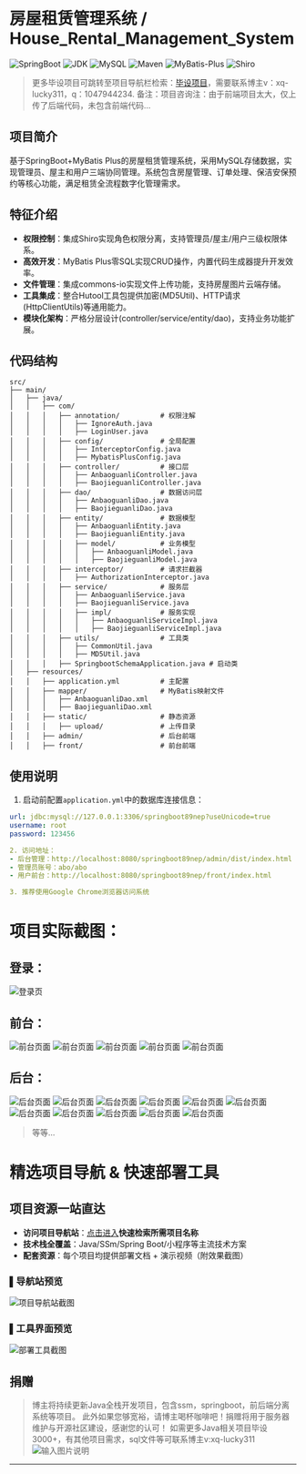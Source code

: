 # 房屋租赁管理系统 / House_Rental_Management_System


![SpringBoot](https://img.shields.io/badge/SpringBoot-2.7+-brightgreen)
![JDK](https://img.shields.io/badge/JDK-1.8+-blue)
![MySQL](https://img.shields.io/badge/MySQL-5.7+-teal)
![Maven](https://img.shields.io/badge/Maven-3.6+-red)
![MyBatis-Plus](https://img.shields.io/badge/MyBatis_Plus-3.5.0-blue)
![Shiro](https://img.shields.io/badge/Shiro-1.3.2-green)


> 更多毕设项目可跳转至项目导航栏检索：[毕设项目](http://sysadmin.3vfree.vip)，需要联系博主v：xq-lucky311，q：1047944234. 备注：项目咨询注：由于前端项目太大，仅上传了后端代码，未包含前端代码...

## 项目简介  
基于SpringBoot+MyBatis Plus的房屋租赁管理系统，采用MySQL存储数据，实现管理员、屋主和用户三端协同管理。系统包含房屋管理、订单处理、保洁安保预约等核心功能，满足租赁全流程数字化管理需求。

## 特征介绍  
- **权限控制**：集成Shiro实现角色权限分离，支持管理员/屋主/用户三级权限体系。  
- **高效开发**：MyBatis Plus零SQL实现CRUD操作，内置代码生成器提升开发效率。  
- **文件管理**：集成commons-io实现文件上传功能，支持房屋图片云端存储。  
- **工具集成**：整合Hutool工具包提供加密(MD5Util)、HTTP请求(HttpClientUtils)等通用能力。  
- **模块化架构**：严格分层设计(controller/service/entity/dao)，支持业务功能扩展。  

## 代码结构
```
src/
├── main/
│   ├── java/
│   │   ├── com/
│   │   │   ├── annotation/          # 权限注解
│   │   │   │   ├── IgnoreAuth.java
│   │   │   │   ├── LoginUser.java
│   │   │   ├── config/              # 全局配置
│   │   │   │   ├── InterceptorConfig.java
│   │   │   │   ├── MybatisPlusConfig.java
│   │   │   ├── controller/          # 接口层
│   │   │   │   ├── AnbaoguanliController.java
│   │   │   │   ├── BaojieguanliController.java
│   │   │   ├── dao/                 # 数据访问层
│   │   │   │   ├── AnbaoguanliDao.java
│   │   │   │   ├── BaojieguanliDao.java
│   │   │   ├── entity/              # 数据模型
│   │   │   │   ├── AnbaoguanliEntity.java
│   │   │   │   ├── BaojieguanliEntity.java
│   │   │   │   ├── model/           # 业务模型
│   │   │   │   │   ├── AnbaoguanliModel.java
│   │   │   │   │   ├── BaojieguanliModel.java
│   │   │   ├── interceptor/         # 请求拦截器
│   │   │   │   ├── AuthorizationInterceptor.java
│   │   │   ├── service/             # 服务层
│   │   │   │   ├── AnbaoguanliService.java
│   │   │   │   ├── BaojieguanliService.java
│   │   │   │   ├── impl/            # 服务实现
│   │   │   │   │   ├── AnbaoguanliServiceImpl.java
│   │   │   │   │   ├── BaojieguanliServiceImpl.java
│   │   │   ├── utils/               # 工具类
│   │   │   │   ├── CommonUtil.java
│   │   │   │   ├── MD5Util.java
│   │   │   ├── SpringbootSchemaApplication.java # 启动类
│   ├── resources/
│   │   ├── application.yml          # 主配置
│   │   ├── mapper/                  # MyBatis映射文件
│   │   │   ├── AnbaoguanliDao.xml
│   │   │   ├── BaojieguanliDao.xml
│   │   ├── static/                  # 静态资源
│   │   │   ├── upload/              # 上传目录
│   │   ├── admin/                   # 后台前端
│   │   ├── front/                   # 前台前端
```
## 使用说明
1. 启动前配置`application.yml`中的数据库连接信息：
```yaml
url: jdbc:mysql://127.0.0.1:3306/springboot89nep?useUnicode=true
username: root
password: 123456

2. 访问地址：
- 后台管理：http://localhost:8080/springboot89nep/admin/dist/index.html
- 管理员账号：abo/abo
- 用户前台：http://localhost:8080/springboot89nep/front/index.html

3. 推荐使用Google Chrome浏览器访问系统
```

# 项目实际截图：
## 登录：
![登录页](xx/login.png)

## 前台：
![前台页面](xx/prefix/1.png)
![前台页面](xx/prefix/2.png)
![前台页面](xx/prefix/3.png)
![前台页面](xx/prefix/4.png)
![前台页面](xx/prefix/5.png)

## 后台：
![后台页面](xx/suffix/1.png)
![后台页面](xx/suffix/10.png)
![后台页面](xx/suffix/11.png)
![后台页面](xx/suffix/2.png)
![后台页面](xx/suffix/3.png)
![后台页面](xx/suffix/4.png)
![后台页面](xx/suffix/5.png)
![后台页面](xx/suffix/6.png)
![后台页面](xx/suffix/7.png)
![后台页面](xx/suffix/8.png)
![后台页面](xx/suffix/9.png)

> 等等...

# 精选项目导航 & 快速部署工具
## 项目资源一站直达
- ​**访问项目导航站**：[点击进入](http://sysadmin.3vfree.vip)**快速检索所需项目名称**
- ​**技术栈全覆盖**：Java/SSm/Spring Boot/小程序等主流技术方案
- ​**配套资源**：每个项目均提供部署文档 + 演示视频（附效果截图）

### ▌导航站预览
![项目导航站截图](项目检索工具.png)

### ▌工具界面预览
![部署工具截图](一键部署工具.png)

## 捐赠
> 博主将持续更新Java全栈开发项目，包含ssm，springboot，前后端分离系统等项目。
> 此外如果您够宽裕，请博主喝杯咖啡吧！捐赠将用于服务器维护与开源社区建设，感谢您的认可！
> 如需更多Java相关项目毕设3000+，有其他项目需求，sql文件等可联系博主v:xq-lucky311
![输入图片说明](%E7%91%9E%E5%B9%B8%EF%BC%81%E7%91%9E%E5%B9%B8%EF%BC%81.png)
---
